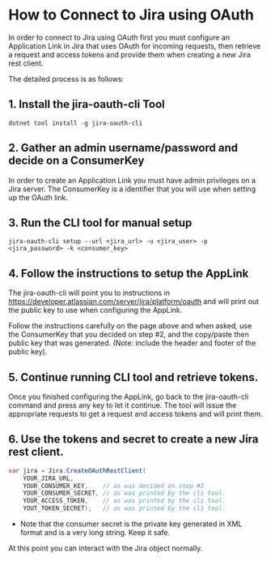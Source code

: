 # How to Connect to Jira using OAuth

In order to connect to Jira using OAuth first you must configure an Application Link in Jira that uses OAuth for incoming requests, then retrieve a request and access tokens and provide them when creating a new Jira rest client. 

The detailed process is as follows:

## 1. Install the jira-oauth-cli Tool

```
dotnet tool install -g jira-oauth-cli
```

## 2. Gather an admin username/password and decide on a ConsumerKey

In order to create an Application Link you must have admin privileges on a Jira server. The ConsumerKey is a identifier that you will use when setting up the OAuth link.

## 3. Run the CLI tool for manual setup

```
jira-oauth-cli setup --url <jira_url> -u <jira_user> -p <jira_password> -k <consumer_key>
```

## 4. Follow the instructions to setup the AppLink

The jira-oauth-cli will point you to instructions in https://developer.atlassian.com/server/jira/platform/oauth and will print out the public key to use when configuring the AppLink.

Follow the instructions carefully on the page above and when asked, use the ConsumerKey that you decided on step #2, and the copy/paste then public key that was generated. (Note: include the header and footer of the public key).

## 5. Continue running CLI tool and retrieve tokens.

Once you finished configuring the AppLink, go back to the jira-oauth-cli command and press any key to let it continue. The tool will issue the appropriate requests to get a request and access tokens and will print them.

## 6. Use the tokens and secret to create a new Jira rest client.

```csharp
var jira = Jira.CreateOAuthRestClient(
    YOUR_JIRA_URL,
    YOUR_CONSUMER_KEY,    // as was decided on step #2    
    YOUR_CONSUMER_SECRET, // as was printed by the cli tool.
    YOUR_ACCESS_TOKEN,    // as was printed by the cli tool.
    YOUT_TOKEN_SECRET);   // as was printed by the cli tool.
```

* Note that the consumer secret is the private key generated in XML format and is a very long string. Keep it safe.

At this point you can interact with the Jira object normally.
